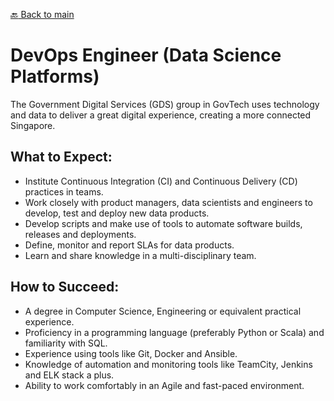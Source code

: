 [:back: Back to main](README.md)

# DevOps Engineer (Data Science Platforms)

The Government Digital Services (GDS) group in GovTech uses technology and data to deliver a great digital experience, creating a more connected Singapore.

## What to Expect:

- Institute Continuous Integration (CI) and Continuous Delivery (CD) practices in teams.
- Work closely with product managers, data scientists and engineers to develop, test and deploy new data products.
- Develop scripts and make use of tools to automate software builds, releases and deployments.
- Define, monitor and report SLAs for data products.
- Learn and share knowledge in a multi-disciplinary team.

## How to Succeed:

- A degree in Computer Science, Engineering or equivalent practical experience.
- Proficiency in a programming language (preferably Python or Scala) and familiarity with SQL.
- Experience using tools like Git, Docker and Ansible.
- Knowledge of automation and monitoring tools like TeamCity, Jenkins and ELK stack a plus.
- Ability to work comfortably in an Agile and fast-paced environment.
